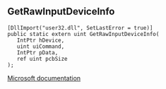 ## GetRawInputDeviceInfo

```
[DllImport("user32.dll", SetLastError = true)]
public static extern uint GetRawInputDeviceInfo(
   IntPtr hDevice,
   uint uiCommand,
   IntPtr pData,
   ref uint pcbSize
);
```

[Microsoft documentation](TODO)
